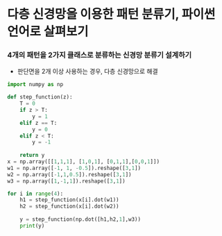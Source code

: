 # 다층 신경망을 이용한 패턴 분류기, 파이썬 언어로 살펴보기

### 4개의 패턴을 2가지 클래스로 분류하는 신경망 분류기 설계하기
* 판단면을 2개 이상 사용하는 경우, 다층 신경망으로 해결


```python
import numpy as np

def step_function(z):
    T = 0
    if z > T:
        y = 1
    elif z == T:
        y = 0
    elif z < T:
        y = -1
        
    return y
x = np.array([[1,1,1], [1,0,1], [0,1,1],[0,0,1]])
w1 = np.array([-1, 1, -0.5]).reshape([3,1])
w2 = np.array([-1,1,0.5]).reshape([3,1])
w3 = np.array([1,-1,1]).reshape([3,1])

for i in range(4):
    h1 = step_function(x[i].dot(w1))
    h2 = step_function(x[i].dot(w2))
    
    y = step_function(np.dot([h1,h2,1],w3))
    print(y)
```
